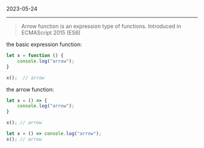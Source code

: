 2023-05-24

---
> Arrow function is an expression type of functions. 
> Introduced in ECMAScript 2015 (ES6)

the basic expression function:
```js
let x = function () {
	console.log("arrow");
}

x();  // arrow
```

the arrow function:
```js
let x = () => {
	console.log("arrow");
}

x(); // arrow
```

```js
let x = () => console.log("arrow");
x(); // arrow
```


